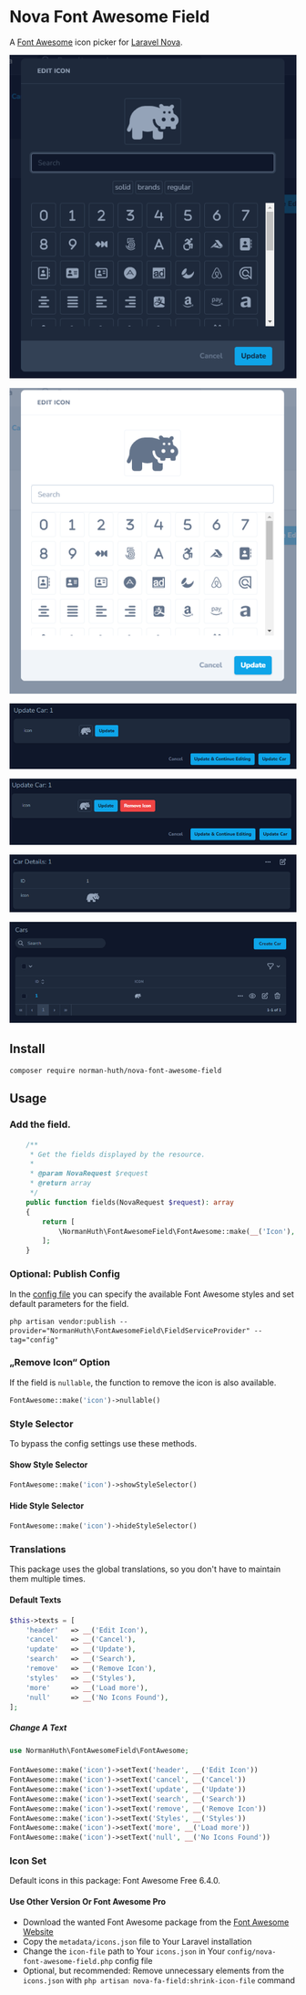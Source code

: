 # Nova Font Awesome Field

A [Font Awesome](https://fontawesome.com) icon picker for [Laravel Nova](https://nova.laravel.com/).

![Preview with Style Selector](docs/preview-1.png)

![Preview without Style Selector](docs/preview-2.png)

![Edit Preview](docs/edit.png)

![Edit Preview (nullable)](docs/edit-nullable.png)

![Detail Preview](docs/detail.png)

![Index Preview](docs/index.png)

## Install

```
composer require norman-huth/nova-font-awesome-field
```

## Usage

### Add the field.

```php
    /**
     * Get the fields displayed by the resource.
     *
     * @param NovaRequest $request
     * @return array
     */
    public function fields(NovaRequest $request): array
    {
        return [
            \NormanHuth\FontAwesomeField\FontAwesome::make(__('Icon'), 'icon'),
        ];
    }
```

### Optional: Publish Config

In the [config file](config/nova-font-awesome-field.php) you can specify the available Font Awesome styles and set default parameters for the field.

```
php artisan vendor:publish --provider="NormanHuth\FontAwesomeField\FieldServiceProvider" --tag="config"
```

### „Remove Icon“ Option

If the field is `nullable`, the function to remove the icon is also available.

````php
FontAwesome::make('icon')->nullable()
````

### Style Selector

To bypass the config settings use these methods.

#### Show Style Selector

````php
FontAwesome::make('icon')->showStyleSelector()
````

#### Hide Style Selector

````php
FontAwesome::make('icon')->hideStyleSelector()
````

### Translations

This package uses the global translations, so you don't have to maintain them multiple times.

#### Default Texts

````php
$this->texts = [
    'header'   => __('Edit Icon'),
    'cancel'   => __('Cancel'),
    'update'   => __('Update'),
    'search'   => __('Search'),
    'remove'   => __('Remove Icon'),
    'styles'   => __('Styles'),
    'more'     => __('Load more'),
    'null'     => __('No Icons Found'),
];
````

##### Change A Text

````php
use NormanHuth\FontAwesomeField\FontAwesome;

FontAwesome::make('icon')->setText('header', __('Edit Icon'))
FontAwesome::make('icon')->setText('cancel', __('Cancel'))
FontAwesome::make('icon')->setText('update', __('Update'))
FontAwesome::make('icon')->setText('search', __('Search'))
FontAwesome::make('icon')->setText('remove', __('Remove Icon'))
FontAwesome::make('icon')->setText('Styles', __('Styles'))
FontAwesome::make('icon')->setText('more', __('Load more'))
FontAwesome::make('icon')->setText('null', __('No Icons Found'))
````

### Icon Set

Default icons in this package: Font Awesome Free 6.4.0.

#### Use Other Version Or Font Awesome Pro

* Download the wanted Font Awesome package from the [Font Awesome Website](https://fontawesome.com/download)
* Copy the `metadata/icons.json` file to Your Laravel installation
* Change the `icon-file` path to Your `icons.json` in Your `config/nova-font-awesome-field.php` config file
* Optional, but recommended: Remove unnecessary elements from the `icons.json` with `php artisan nova-fa-field:shrink-icon-file` command
